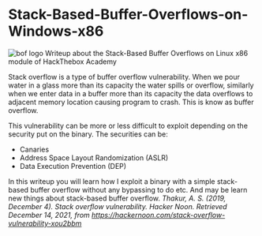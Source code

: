 # Stack-Based-Buffer-Overflows-on-Windows-x86
![bof logo](https://user-images.githubusercontent.com/87600765/146046468-9592857f-9733-4c34-b3af-03ad023208a0.png)
Writeup about the Stack-Based Buffer Overflows on Linux x86 module of HackThebox Academy

Stack overflow is a type of buffer overflow vulnerability. When we pour water in a glass more than its capacity the water spills or overflow, similarly when we enter data in a buffer more than its capacity the data overflows to adjacent memory location causing program to crash. This is know as buffer overflow. 

This vulnerability can be more or less difficult to exploit depending on the security put on the binary. The securities can be:
- Canaries
- Address Space Layout Randomization (ASLR)
- Data Execution Prevention (DEP)

In this writeup you will learn how I exploit a binary with a simple stack-based buffer overflow without any bypassing to do etc. And may be learn new things about stack-based buffer overflow.
*Thakur, A. S. (2019, December 4). Stack overflow vulnerability. Hacker Noon. Retrieved December 14, 2021, from https://hackernoon.com/stack-overflow-vulnerability-xou2bbm*
